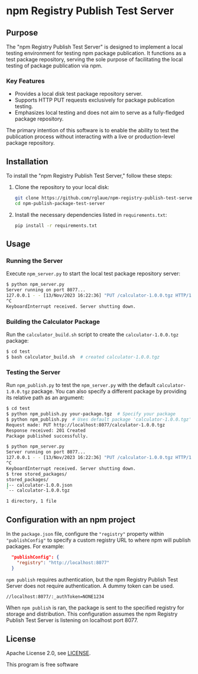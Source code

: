 # npm Registry Publish Test Server

## Purpose
The "npm Registry Publish Test Server" is designed to implement a local
testing environment for testing npm package publication. It functions as a test
package repository, serving the sole purpose of facilitating the local testing
of package publication via npm. 

### Key Features
- Provides a local disk test package repository server.
- Supports HTTP PUT requests exclusively for package publication testing.
- Emphasizes local testing and does not aim to serve as a fully-fledged package repository.

The primary intention of this software is to enable the ability to test the
publication process without interacting with a live or production-level
package repository. 

## Installation

To install the "npm Registry Publish Test Server," follow these steps:

1. Clone the repository to your local disk:
   ```bash
   git clone https://github.com/rglaue/npm-registry-publish-test-server.git
   cd npm-publish-package-test-server
   ```

2. Install the necessary dependencies listed in `requirements.txt`:
   ```bash
   pip install -r requirements.txt
   ```

## Usage

### Running the Server

Execute `npm_server.py` to start the local test package repository server:

```bash
$ python npm_server.py
Server running on port 8077...
127.0.0.1 - - [13/Nov/2023 16:22:36] "PUT /calculator-1.0.0.tgz HTTP/1.1" 201 -
^C
KeyboardInterrupt received. Server shutting down.
```

### Building the Calculator Package

Run the `calculator_build.sh` script to create the `calculator-1.0.0.tgz` package:

```bash
$ cd test
$ bash calculator_build.sh  # created calculator-1.0.0.tgz
```

### Testing the Server

Run `npm_publish.py` to test the `npm_server.py` with the default `calculator-1.0.0.tgz` package. You can also specify a different package by providing its relative path as an argument:

```bash
$ cd test
$ python npm_publish.py your-package.tgz  # Specify your package
$ python npm_publish.py  # Uses default package 'calculator-1.0.0.tgz'
Request made: PUT http://localhost:8077/calculator-1.0.0.tgz
Response received: 201 Created
Package published successfully.
```

```bash
$ python npm_server.py
Server running on port 8077...
127.0.0.1 - - [13/Nov/2023 16:22:36] "PUT /calculator-1.0.0.tgz HTTP/1.1" 201 -
^C
KeyboardInterrupt received. Server shutting down.
$ tree stored_packages/
stored_packages/
|-- calculator-1.0.0.json
`-- calculator-1.0.0.tgz

1 directory, 1 file
```

## Configuration with an npm project

In the `package.json` file, configure the `"registry"` property within
`"publishConfig"` to specify a custom registry URL to where npm will
publish packages. For example:

```json
  "publishConfig": {
    "registry": "http://localhost:8077"
  }
```

`npm publish` requires authentication, but the npm Registry Publish Test Server
does not require authentication. A dummy token can be used.

```bash
//localhost:8077/:_authToken=NONE1234
```

When `npm publish` is ran, the package is sent to the specified registry for
storage and distribution. This configuration assumes the npm Registry Publish
Test Server is listening on localhost port 8077.

## License

Apache License 2.0, see [LICENSE](https://www.apache.org/licenses/LICENSE-2.0).

This program is free software

